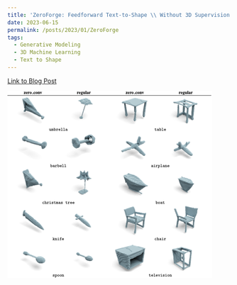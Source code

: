 ```yaml
---
title: 'ZeroForge: Feedforward Text-to-Shape \\ Without 3D Supervision'
date: 2023-06-15
permalink: /posts/2023/01/ZeroForge
tags:
  - Generative Modeling
  - 3D Machine Learning
  - Text to Shape
---
```


[Link to Blog Post](https://nyu-dice-lab.github.io/ZeroForge)

![ZeroForge](/images/5_with_original.png)

